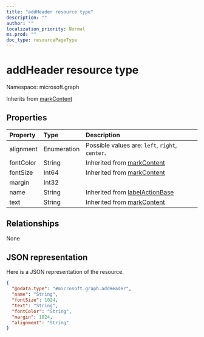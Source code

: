 ```yaml
---
title: "addHeader resource type"
description: ""
author: ""
localization_priority: Normal
ms.prod: ""
doc_type: resourcePageType
---
```


# addHeader resource type


Namespace: microsoft.graph




Inherits from [markContent](../resources/markcontent.md)

## Properties
|Property|Type|Description|
|:---|:---|:---|
|alignment|Enumeration| Possible values are: `left`, `right`, `center`.|
|fontColor|String| Inherited from [markContent](../resources/markcontent.md)|
|fontSize|Int64| Inherited from [markContent](../resources/markcontent.md)|
|margin|Int32||
|name|String| Inherited from [labelActionBase](../resources/labelactionbase.md)|
|text|String| Inherited from [markContent](../resources/markcontent.md)|

## Relationships
None

## JSON representation
Here is a JSON representation of the resource.
<!-- {
  "blockType": "resource",
  "@odata.type": "microsoft.graph.addHeader"
}
-->
``` json
{
  "@odata.type": "#microsoft.graph.addHeader",
  "name": "String",
  "fontSize": 1024,
  "text": "String",
  "fontColor": "String",
  "margin": 1024,
  "alignment": "String"
}
```

